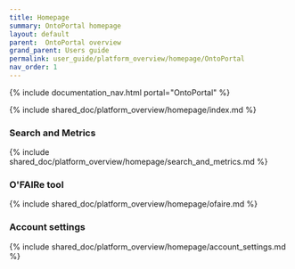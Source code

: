 ```yaml
---
title: Homepage
summary: OntoPortal homepage
layout: default
parent:  OntoPortal overview
grand_parent: Users guide
permalink: user_guide/platform_overview/homepage/OntoPortal
nav_order: 1
---
```


{% include documentation_nav.html portal="OntoPortal"  %}

{% include shared_doc/platform_overview/homepage/index.md  %}

### Search and Metrics
{% include shared_doc/platform_overview/homepage/search_and_metrics.md  %}

### O'FAIRe tool
{% include shared_doc/platform_overview/homepage/ofaire.md  %}

### Account settings
{% include shared_doc/platform_overview/homepage/account_settings.md  %}

